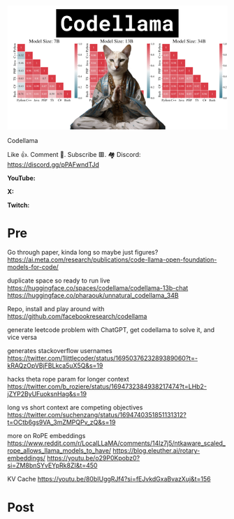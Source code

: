 ![](thumbnails/26.08.2023.png)

Codellama

Like 👍. Comment 💬. Subscribe 🟥.
🏘 Discord: https://discord.gg/pPAFwndTJd

**YouTube:**

**X:**

**Twitch:**

# Pre

Go through paper, kinda long so maybe just figures?
https://ai.meta.com/research/publications/code-llama-open-foundation-models-for-code/

duplicate space so ready to run live
https://huggingface.co/spaces/codellama/codellama-13b-chat
https://huggingface.co/pharaouk/unnatural_codellama_34B

Repo, install and play around with
https://github.com/facebookresearch/codellama

generate leetcode problem with ChatGPT, get codellama to solve it, and vice versa

generates stackoverflow usernames
https://twitter.com/1littlecoder/status/1695037623289389060?t=-kRAQzOpVBjFBLkca5uX5Q&s=19

hacks theta rope param for longer context
https://twitter.com/b_roziere/status/1694732384938217474?t=LHb2-jZYP2ByUFuoksnHag&s=19

long vs short context are competing objectives
https://twitter.com/suchenzang/status/1694740351851131312?t=OCtb6gs9VA_3mZMPQPv_zQ&s=19

more on RoPE embeddings
https://www.reddit.com/r/LocalLLaMA/comments/14lz7j5/ntkaware_scaled_rope_allows_llama_models_to_have/
https://blog.eleuther.ai/rotary-embeddings/
https://youtu.be/o29P0Kpobz0?si=ZM8bnSYvEYpRk8ZI&t=450

KV Cache
https://youtu.be/80bIUggRJf4?si=fEJvkdGxaBvazXuj&t=156

# Post
